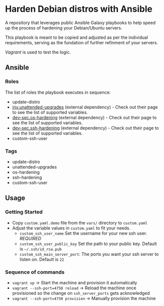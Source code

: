 
# Harden Debian distros with Ansible

A repository that leverages public Ansible Galaxy playbooks to help speed up the process of
hardening your Debian/Ubuntu servers.

This playbook is meant to be copied and adjusted as per the individual requirements, serving as the
fundation of further refinment of your servers.

*Vagrant* is used to test the logic.

## Ansible
### Roles
The list of roles the playbook executes in sequence:
* update-distro
* [jnv.unattended-upgrades][1] (external dependency) - Check out their page to see the list of supported variables.
* [dev-sec.os-hardening][2] (external dependency) - Check out their page to see the list of supported variables.
* [dev-sec.ssh-hardening][3] (external dependency) - Check out their page to see the list of supported variables.
* custom-ssh-user

### Tags
* update-distro
* unattended-upgrades
* os-hardening
* ssh-hardening
* custom-ssh-user

## Usage

### Getting Started
* Copy `custom.yaml.demo` file from the `vars/` directory to `custom.yaml`
* Adjust the variable values in `custom.yaml` to fit your needs.
    * `custom_ssh_user_name` Set the username for your new ssh user. *REQUIRED*
    * `custom_ssh_user_public_key` Set the path to your public key. Default is `~/.ssh/id_rsa.pub`
    * `custom_ssh_main_server_port`: The ports you want your ssh server to listen on. Default is `22`

### Sequence of commands
* `vagrant up` -> Start the machine and provision it automatically
* `vagrant --ssh-port=4750 reload` -> Reload the machine once provisioned so the change on `ssh_server_ports` gets acknowledged
* `vagrant --ssh-port=4750 provision` -> Manually provision the machine

[1]: https://github.com/jnv/ansible-role-unattended-upgrades
[2]: https://galaxy.ansible.com/dev-sec/os-hardening
[3]: https://galaxy.ansible.com/dev-sec/ssh-hardening
